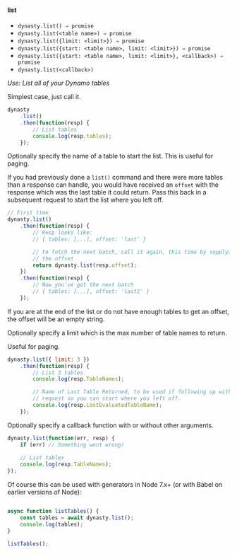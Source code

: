 #### list

* `dynasty.list() ⇒ promise`
* `dynasty.list(<table name>) ⇒ promise`
* `dynasty.list({limit: <limit>}) ⇒ promise`
* `dynasty.list({start: <table name>, limit: <limit>}) ⇒ promise`
* `dynasty.list({start: <table name>, limit: <limit>}, <callback>) ⇒ promise`
* `dynasty.list(<callback>)`

*Use: List all of your Dynamo tables*

Simplest case, just call it.

```js
dynasty
    .list()
    .then(function(resp) {
        // List tables
        console.log(resp.tables);
    });
```

Optionally specify the name of a table to start the list. This is useful for
paging.

If you had previously done a `list()` command and there were more tables
than a response can handle, you would have received an `offset` with the response which was the last table it could return. Pass this back in a subsequent request to start the list where you left off.

```js
// First time
dynasty.list()
    .then(function(resp) {
        // Resp looks like:
        // { tables: [...], offset: 'last' }

        // to fetch the next batch, call it again, this time by supplying
        // the offset
        return dynasty.list(resp.offset);
    })
    .then(function(resp) {
        // Now you've got the next batch
        // { tables: [...], offset: 'last2' }
    });
```

If you are at the end of the list or do not have enough tables to get an offset, the offset will be an empty string.

Optionally specify a limit which is the max number of table names to return.

Useful for paging.

```js
dynasty.list({ limit: 3 })
    .then(function(resp) {
        // List 3 tables
        console.log(resp.TableNames);

        // Name of Last Table Returned, to be used if following up with another
        // request so you can start where you left off.
        console.log(resp.LastEvaluatedTableName);
    });
```

Optionally specify a callback function with or without other arguments.

```js
dynasty.list(function(err, resp) {
    if (err) // Something went wrong!
    
    // List tables
    console.log(resp.TableNames);
});
```

Of course this can be used with generators in Node 7.x+ (or with Babel on earlier versions of Node):

```js

async function listTables() {
    const tables = await dynasty.list();
    console.log(tables);
}

listTables();

```
